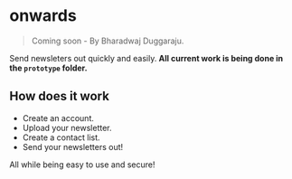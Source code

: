 # onwards
 
> Coming soon - By Bharadwaj Duggaraju.

Send newsleters out quickly and easily. **All current work is being done in the ```prototype``` folder.**

## How does it work
* Create an account.
* Upload your newsletter.
* Create a contact list.
* Send your newsletters out!

All while being easy to use and secure!
